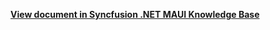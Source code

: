 **[View document in Syncfusion .NET MAUI Knowledge Base](https://www.syncfusion.com/kb/13061/how-to-show-empty-message-when-listview-sflistview-has-no-items-in-net-maui)**
